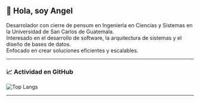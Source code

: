 ## 👋 Hola, soy Angel

Desarrolador con cierre de pensum en Ingeniería en Ciencias y Sistemas en la Universidad de San Carlos de Guatemala.  
Interesado en el desarrollo de software, la arquitectura de sistemas y el diseño de bases de datos.  
Enfocado en crear soluciones eficientes y escalables.  

---

### 📈 Actividad en GitHub

![Top Langs](https://github-readme-stats.vercel.app/api/top-langs/?username=Angelgt3&layout=compact&langs_count=10&theme=radical&count_private=true)  


<!--
![Top Langs](https://github-readme-stats.vercel.app/api/top-langs/?username=Angelgt3&layout=compact&langs_count=15&theme=radical&hide_border=true&count_private=true)
![GitHub Stats](https://github-readme-stats.vercel.app/api?username=Angelgt3&show_icons=true&theme=radical&count_private=true)
-->

---


